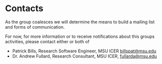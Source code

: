# Contacts

As the group coalesces we will determine the means to build a mailing list and forms of communication. 

For now, for more information or to receive notifications about this groups activities, please contact either or both of 

- Patrick Bills, Research Software Engineer, MSU ICER billspat@msu.edu
- Dr. Andrew Fullard, Research Consultant, MSU ICER, fullarda@msu.edu

